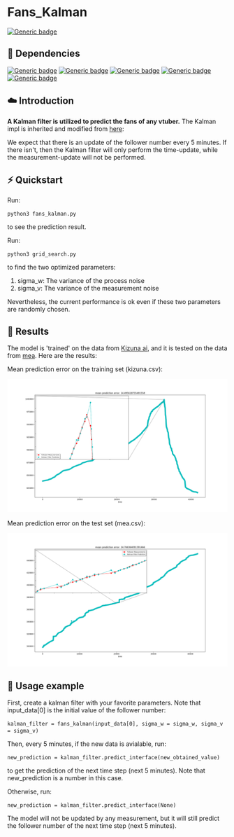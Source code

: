 # Fans_Kalman
[![Generic badge](https://img.shields.io/badge/github-dd_center-<COLOR>.svg)](https://shields.io/)

## 📁 Dependencies

[![Generic badge](https://img.shields.io/badge/python3-<COLOR>.svg)](https://shields.io/)
[![Generic badge](https://img.shields.io/badge/pandas-<COLOR>.svg)](https://shields.io/)
[![Generic badge](https://img.shields.io/badge/numpy-<COLOR>.svg)](https://shields.io/)
[![Generic badge](https://img.shields.io/badge/tqdm-<COLOR>.svg)](https://shields.io/)
[![Generic badge](https://img.shields.io/badge/matplotlib-<COLOR>.svg)](https://shields.io/)

## ☁️ Introduction

**A Kalman filter is utilized to predict the fans of any vtuber.** The Kalman impl is inherited and modified from [here](https://github.com/zziz/kalman-filter.git): 

We expect that there is an update of the follower number every 5 minutes. If there isn't, then the Kalman filter will only perform the time-update, while the measurement-update will not be performed.

## ⚡️ Quickstart
Run:

```
python3 fans_kalman.py
```
to see the prediction result.

Run: 

```
python3 grid_search.py
```
to find the two optimized parameters: 
  1. sigma_w: The variance of the process noise
  2. sigma_v: The variance of the measurement noise

Nevertheless, the current performance is ok even if these two parameters are randomly chosen.

## 🎉 Results

The model is 'trained' on the data from [Kizuna ai](https://vtbs.moe/detail/1473830), and it is tested on the data from [mea](https://vtbs.moe/detail/349991143). Here are the results:

Mean prediction error on the training set (kizuna.csv):

<p>
    <img src="image/kizuna.png"/>
</p>

Mean prediction error on the test set (mea.csv):

<p>
    <img src="image/mea.png"/>
</p>

## 🚧 Usage example

First, create a kalman filter with your favorite parameters. Note that input_data[0] is the initial value of the follower number:
```
kalman_filter = fans_kalman(input_data[0], sigma_w = sigma_w, sigma_v = sigma_v)    
```
Then, every 5 minutes, if the new data is avialable, run:
```
new_prediction = kalman_filter.predict_interface(new_obtained_value)
```
to get the prediction of the next time step (next 5 minutes). Note that new_prediction is a number in this case.

Otherwise, run:
```
new_prediction = kalman_filter.predict_interface(None)
```
The model will not be updated by any measurement, but it will still predict the follower number of the next time step (next 5 minutes).

